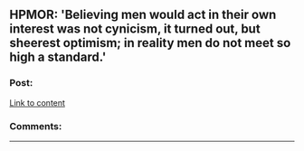 ## HPMOR: 'Believing men would act in their own interest was not cynicism, it turned out, but sheerest optimism; in reality men do not meet so high a standard.'

### Post:

[Link to content]()

### Comments:

---

